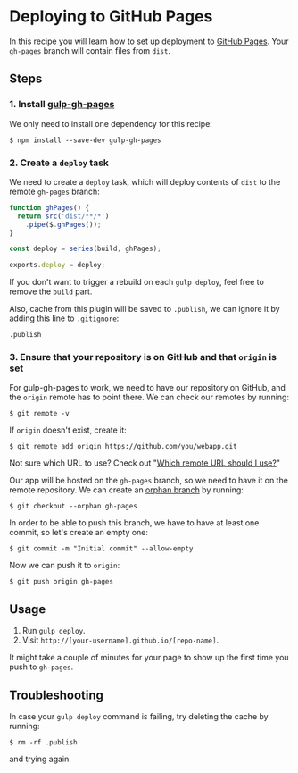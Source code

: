 # Deploying to GitHub Pages

In this recipe you will learn how to set up deployment to [GitHub Pages](https://pages.github.com). Your `gh-pages` branch will contain files from `dist`.


## Steps

### 1. Install [gulp-gh-pages](https://github.com/shinnn/gulp-gh-pages)

We only need to install one dependency for this recipe:

```
$ npm install --save-dev gulp-gh-pages
```

### 2. Create a `deploy` task

We need to create a `deploy` task, which will deploy contents of `dist` to the remote `gh-pages` branch:

```js
function ghPages() {
  return src('dist/**/*')
    .pipe($.ghPages());
}

const deploy = series(build, ghPages);

exports.deploy = deploy;
```

If you don't want to trigger a rebuild on each `gulp deploy`, feel free to remove the `build` part.

Also, cache from this plugin will be saved to `.publish`, we can ignore it by adding this line to `.gitignore`:

```
.publish
```

### 3. Ensure that your repository is on GitHub and that `origin` is set

For gulp-gh-pages to work, we need to have our repository on GitHub, and the `origin` remote has to point there. We can check our remotes by running:

```
$ git remote -v
```

If `origin` doesn't exist, create it:

```
$ git remote add origin https://github.com/you/webapp.git
```
Not sure which URL to use? Check out "[Which remote URL should I use?](https://help.github.com/articles/which-remote-url-should-i-use/)"

Our app will be hosted on the `gh-pages` branch, so we need to have it on the remote repository. We can create an [orphan branch](http://stackoverflow.com/a/4288660/1247274) by running:

```
$ git checkout --orphan gh-pages
```

In order to be able to push this branch, we have to have at least one commit, so let's create an empty one:

```
$ git commit -m "Initial commit" --allow-empty
```

Now we can push it to `origin`:

```
$ git push origin gh-pages
```

## Usage

1. Run `gulp deploy`.
2. Visit `http://[your-username].github.io/[repo-name]`.

It might take a couple of minutes for your page to show up the first time you push to `gh-pages`.

## Troubleshooting

In case your `gulp deploy` command is failing, try deleting the cache by running:

```
$ rm -rf .publish
```

and trying again.
